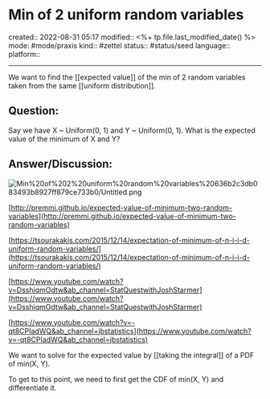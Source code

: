 # Min of 2 uniform random variables
created:: 2022-08-31 05:17
modified:: <%+ tp.file.last_modified_date() %>
mode: #mode/praxis 
kind:: #zettel 
status:: #status/seed
language:: 
platform:: 
***

We want to find the [[expected value]] of the min of 2 random variables taken from the same [[uniform distribution]].

## Question:

Say we have X ~ Uniform(0, 1) and Y ~ Uniform(0, 1). What is the expected value of the minimum of X and Y?

## Answer/Discussion:

![Min%20of%202%20uniform%20random%20variables%20636b2c3db083493b8927ff879ce733b0/Untitled.png](Untitled%2023.png)

[http://premmi.github.io/expected-value-of-minimum-two-random-variables](http://premmi.github.io/expected-value-of-minimum-two-random-variables)

[https://tsourakakis.com/2015/12/14/expectation-of-minimum-of-n-i-i-d-uniform-random-variables/](https://tsourakakis.com/2015/12/14/expectation-of-minimum-of-n-i-i-d-uniform-random-variables/)

[https://www.youtube.com/watch?v=DsshiqmOdtw&ab_channel=StatQuestwithJoshStarmer](https://www.youtube.com/watch?v=DsshiqmOdtw&ab_channel=StatQuestwithJoshStarmer)

[https://www.youtube.com/watch?v=-qt8CPIadWQ&ab_channel=jbstatistics](https://www.youtube.com/watch?v=-qt8CPIadWQ&ab_channel=jbstatistics)

We want to solve for the expected value by [[taking the integral]] of a PDF of min(X, Y).

To get to this point, we need to first get the CDF of min(X, Y) and differentiate it.